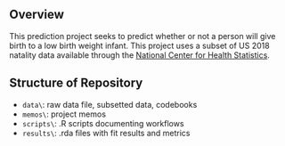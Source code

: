 ## Overview
This prediction project seeks to predict whether or not a person will give birth to a low birth weight infant. This project uses a subset of US 2018 natality data available through the [National Center for Health Statistics](https://www.cdc.gov/nchs/nvss/births.htm). 

## Structure of Repository
- `data\`: raw data file, subsetted data, codebooks
- `memos\`: project memos
- `scripts\`: .R scripts documenting workflows
- `results\`: .rda files with fit results and metrics
